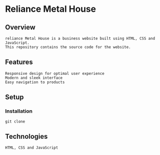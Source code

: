 # Reliance Metal House

## Overview

    reliance Metal House is a business website built using HTML, CSS and JavaScript.
    This repository contains the source code for the website.

## Features

    Responsive design for optimal user experience
    Modern and sleek interface
    Easy navigation to products

## Setup

### Installation

    git clone 

## Technologies

    HTML, CSS and JavaScript
    